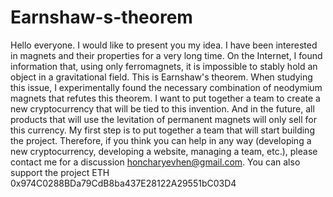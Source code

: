 # Earnshaw-s-theorem

Hello everyone.
I would like to present you my idea.
I have been interested in magnets and their properties for a very long time. On the Internet, I found information that, using only ferromagnets, it is impossible to stably hold an object in a gravitational field. This is Earnshaw's theorem.
When studying this issue, I experimentally found the necessary combination of neodymium magnets that refutes this theorem.
I want to put together a team to create a new cryptocurrency that will be tied to this invention. And in the future, all products that will use the levitation of permanent magnets will only sell for this currency.
My first step is to put together a team that will start building the project. Therefore, if you think you can help in any way (developing a new cryptocurrency, developing a website, managing a team, etc.), please contact me for a discussion honcharyevhen@gmail.com.
You can also support the project ETH 0x974C0288BDa79CdB8ba437E28122A29551bC03D4
